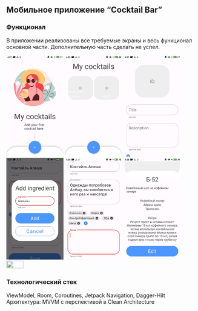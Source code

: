 ## Мобильное приложение “Cocktail Bar”
### Функционал
В приложении реализованы все требуемые экраны и весь функционал основной части. Дополнительную часть сделать не успел.

<div>
<img src="/screenshots/start.jpg"  width=30% height=30%>
<img src="/screenshots/main.jpg"  width=30% height=30%>
<img src="/screenshots/create.jpg"  width=30% height=30%>
<img src="/screenshots/add_ingredient.jpg"  width=30% height=30%>
<img src="/screenshots/create_fill.jpg"  width=30% height=30%>
<img src="/screenshots/details.jpg"  width=30% height=30%>
<img src="/screenshots/video.gif"  width=30% height=30%>
</div>

### Технологический стек
ViewModel, Room, Coroutines, Jetpack Navigation, Dagger-Hilt
Архитектура: MVVM с перспективой в Clean Architecture
